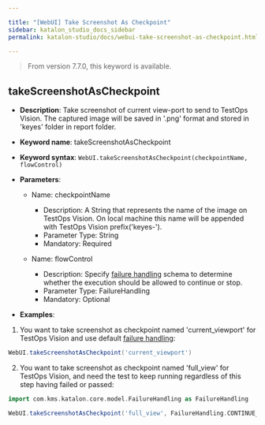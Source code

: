 ```yaml
---

title: "[WebUI] Take Screenshot As Checkpoint"
sidebar: katalon_studio_docs_sidebar
permalink: katalon-studio/docs/webui-take-screenshot-as-checkpoint.html

---
```


> From version 7.7.0, this keyword is available.

## takeScreenshotAsCheckpoint

*  **Description**: Take screenshot of current view-port to send to TestOps Vision. The captured image will be saved in '.png' format and stored in 'keyes' folder in report folder.
*  **Keyword name**: takeScreenshotAsCheckpoint
*  **Keyword syntax**: `WebUI.takeScreenshotAsCheckpoint(checkpointName, flowControl)`
*  **Parameters**:

   * Name: checkpointName 
     * Description: A String that represents the name of the image on TestOps Vision. On local machine this name will be appended with TestOps Vision prefix('keyes-').
     * Parameter Type: String
     * Mandatory: Required

   * Name: flowControl
     * Description: Specify [failure handling](/x/qAAM) schema to determine whether the execution should be allowed to continue or stop.
     * Parameter Type: FailureHandling
     * Mandatory: Optional

* **Examples**:

1. You want to take screenshot as checkpoint named 'current_viewport' for TestOps Vision and use default [failure handling](/x/qAAM):

``` groovy
WebUI.takeScreenshotAsCheckpoint('current_viewport')
```

2. You want to take screenshot as checkpoint named 'full_view' for TestOps Vision, and need the test to keep running regardless of this step having failed or passed:

``` groovy
import com.kms.katalon.core.model.FailureHandling as FailureHandling

WebUI.takeScreenshotAsCheckpoint('full_view', FailureHandling.CONTINUE_ON_FAILURE)
```
